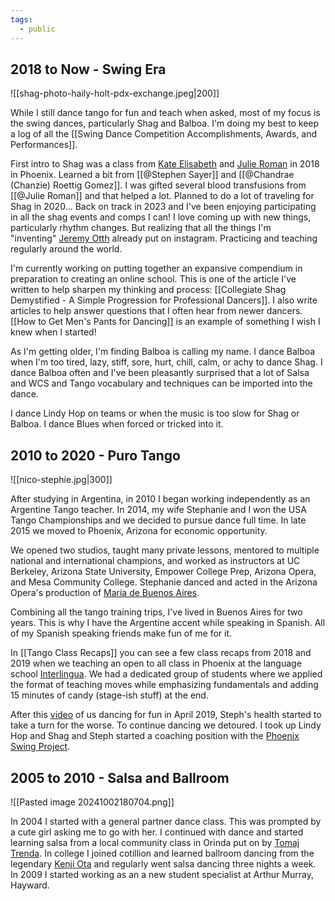 ```yaml
---
tags:
  - public
---
```

## 2018 to Now - Swing Era
![[shag-photo-haily-holt-pdx-exchange.jpeg|200]]

While I still dance tango for fun and teach when asked, most of my focus is the swing dances, particularly Shag and Balboa. I'm doing my best to keep a log of all the [[Swing Dance Competition Accomplishments, Awards, and Performances]].

First intro to Shag was a class from [Kate Elisabeth](https://www.facebook.com/groups/158748710383061/user/578576302/?__cft__[0]=AZUthi4EtMM_B3eiSg5nIYhpqHY0FDV8tkTpn97tTof09oz9nn4CXzkEvNFzMF7yjIIsYDMnfiSjr8CqY5c3Z5u9omt8WG-h2ouVCtxIG9BnpexilcvUZy1HvuZiXdSgWYUp1sbIKLC7EN2NXlngPsYvs8DwbfhxfqyuKwqmAwIZYdJwlYBcEuSj-Kym40KytPE&__tn__=R]-R) and [Julie Roman](https://www.facebook.com/groups/158748710383061/user/10055357/?__cft__[0]=AZUthi4EtMM_B3eiSg5nIYhpqHY0FDV8tkTpn97tTof09oz9nn4CXzkEvNFzMF7yjIIsYDMnfiSjr8CqY5c3Z5u9omt8WG-h2ouVCtxIG9BnpexilcvUZy1HvuZiXdSgWYUp1sbIKLC7EN2NXlngPsYvs8DwbfhxfqyuKwqmAwIZYdJwlYBcEuSj-Kym40KytPE&__tn__=R]-R) in 2018 in Phoenix. Learned a bit from [[@Stephen Sayer]] and [[@Chandrae (Chanzie) Roettig Gomez]]. I was gifted several blood transfusions from [[@Julie Roman]] and that helped a lot. Planned to do a lot of traveling for Shag  in 2020... Back on track in 2023 and I've been enjoying participating in all the shag events and comps I can! I love coming up with new things, particularly rhythm changes. But realizing that all the things I'm "inventing" [Jeremy Otth](https://www.facebook.com/groups/158748710383061/user/838751389/?__cft__[0]=AZUthi4EtMM_B3eiSg5nIYhpqHY0FDV8tkTpn97tTof09oz9nn4CXzkEvNFzMF7yjIIsYDMnfiSjr8CqY5c3Z5u9omt8WG-h2ouVCtxIG9BnpexilcvUZy1HvuZiXdSgWYUp1sbIKLC7EN2NXlngPsYvs8DwbfhxfqyuKwqmAwIZYdJwlYBcEuSj-Kym40KytPE&__tn__=R]-R) already put on instagram. Practicing and teaching regularly around the world.

I'm currently working on putting together an expansive compendium in preparation to creating an online school. This is one of the article I've written to help sharpen my thinking and process: [[Collegiate Shag Demystified - A Simple Progression for Professional Dancers]]. I also write articles to help answer questions that I often hear from newer dancers. [[How to Get Men's Pants for Dancing]] is an example of something I wish I knew when I started!

As I'm getting older, I'm finding Balboa is calling my name. I dance Balboa when I'm too tired, lazy, stiff, sore, hurt, chill, calm, or achy to dance Shag. I dance Balboa often and I've been pleasantly surprised that a lot of Salsa and WCS and Tango vocabulary and techniques can be imported into the dance.

I dance Lindy Hop on teams or when the music is too slow for Shag or Balboa. I dance Blues when forced or tricked into it.
## 2010 to 2020 - Puro Tango
![[nico-stephie.jpg|300]]

 After studying in Argentina, in 2010 I began working independently as an Argentine Tango teacher. In 2014, my wife Stephanie and I won the USA Tango Championships and we decided to pursue dance full time. In late 2015 we moved to Phoenix, Arizona for economic opportunity.

We opened two studios, taught many private lessons, mentored to multiple national and international champions, and worked as instructors at UC Berkeley, Arizona State University, Empower College Prep, Arizona Opera, and Mesa Community College. Stephanie danced and acted in the Arizona Opera's production of [Maria de Buenos Aires](https://azopera.org/sites/default/files/styles/gallery_large__1200_wide_/public/photo_gallery/Maria%20de%20Buenos%20Aires_Photography%20Tim%20Trumble_14_0.JPG?itok=AwrXo5_X).

Combining all the tango training trips, I've lived in Buenos Aires for two years. This is why I have the Argentine accent while speaking in Spanish. All of my Spanish speaking friends make fun of me for it.

In [[Tango Class Recaps]] you can see a few class recaps from 2018 and 2019 when we teaching an open to all class in Phoenix at the language school [Interlingua](https://www.azinterlingua.com/). We had a dedicated group of students where we applied the format of teaching moves while emphasizing fundamentals and adding 15 minutes of candy (stage-ish stuff) at the end. 

After this [video](https://www.facebook.com/tapia.nicholas/videos/10107126818645137/) of us dancing for fun in April 2019, Steph's health started to take a turn for the worse. To continue dancing we detoured. I took up Lindy Hop and Shag and Steph started a coaching position with the [Phoenix Swing Project](https://www.phoenixswingproject.org/).
## 2005 to 2010 - Salsa and Ballroom
![[Pasted image 20241002180704.png]]

In 2004 I started with a general partner dance class. This was prompted by a cute girl asking me to go with her. I continued with dance and started learning salsa from a local community class in Orinda put on by [Tomaj Trenda](https://www.instagram.com/p/C2tZtOZgeWr/). In college I joined cotillion and learned ballroom dancing from the legendary [Kenji Ota](https://en.wikipedia.org/wiki/Ken_and_Miye_Ota) and regularly went salsa dancing three nights a week. In 2009 I started working as an a new student specialist at Arthur Murray, Hayward.